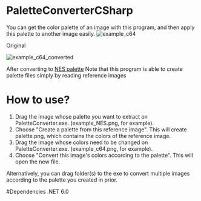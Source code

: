 # PaletteConverterCSharp
You can get the color palette of an image with this program, and then apply this palette to another image easily.
![example_c64](https://github.com/Gord10/PaletteConverterCSharp/assets/9501683/13839c71-6551-4c71-bdc7-29b4fa4f888a)

Original

![example_c64_converted](https://github.com/Gord10/PaletteConverterCSharp/assets/9501683/32dea220-5be6-426d-a74a-cd54e830c7ef)

After converting to [NES palette](https://en.wikipedia.org/wiki/File:NES_palette_sample_image.png)
Note that this program is able to create palette files simply by reading reference images

# How to use?
1. Drag the image whose palette you want to extract on PaletteConverter.exe. (example_NES.png, for example).
2. Choose "Create a palette from this reference image". This will create palette.png, which contains the colors of the reference image.
3. Drag the image whose colors need to be changed on PaletteConverter.exe. (example_c64.png, for example).
4. Choose "Convert this image's colors according to the palette". This will open the new file.

Alternatively, you can drag folder(s) to the exe to convert multiple images according to the palette you created in prior.

#Dependencies
.NET 6.0
